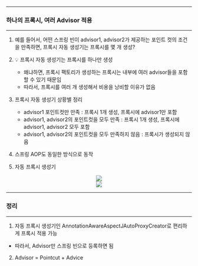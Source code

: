 -----
### 하나의 프록시, 여러 Advisor 적용
-----
1. 예를 들어서, 어떤 스프링 빈이 advisor1, advisor2가 제공하는 포인트 컷의 조건을 만족하면, 프록시 자동 생성기는 프록시를 몇 개 생성?
2. 💡 프록시 자동 생성기는 프록시를 하나만 생성
    - 왜냐하면, 프록시 팩토리가 생성하는 프록시는 내부에 여러 advisor들을 포함할 수 있기 때문임
    - 따라서, 프록시를 여러 개 생성해서 비용을 낭비할 이유가 없음

3. 프록시 자동 생성기 상황별 정리
    - advisor1 포인트컷만 만족 : 프록시 1개 생성, 프록시에 advisor1만 포함
    - advisor1, advisor2의 포인트컷을 모두 만족 : 프록시 1개 생성, 프록시에 advisor1, advisor2 모두 포함
    - advisor1, advisor2의 포인트컷을 모두 만족하지 않음 : 프록시가 생성되지 않음

4. 스프링 AOP도 동일한 방식으로 동작
5. 자동 프록시 생성기
<div align="center">
<img src="https://github.com/user-attachments/assets/7233a89a-f666-472b-a31e-c5cc8be3306e">
</div>

<div align="center">
<img src="https://github.com/user-attachments/assets/796421cd-9140-4892-bf22-89a3310ed3db">
</div>

-----
### 정리
-----
1. 자동 프록시 생성기인 AnnotationAwareAspectJAutoProxyCreator로 편리하게 프록시 적용 가능
  - 따라서, Advisor만 스프링 빈으로 등록하면 됨
2. Advisor = Pointcut + Advice
